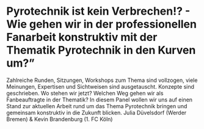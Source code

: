 # Pyrotechnik ist kein Verbrechen!? - Wie gehen wir in der professionellen Fanarbeit konstruktiv mit der Thematik Pyrotechnik in den Kurven um?”
Zahlreiche Runden, Sitzungen, Workshops zum Thema sind vollzogen, viele Meinungen, Expertisen und Sichtweisen sind ausgetauscht.
Konzepte sind geschrieben.
Wo stehen wir jetzt? Welchen Weg gehen wir als Fanbeauftragte in der Thematik?
In diesem Panel wollen wir uns auf einen Stand zur aktuellen Arbeit rund um das Thema Pyrotechnik bringen und gemeinsam konstruktiv in
die Zukunft blicken.
Julia Düvelsdorf (Werder Bremen) & Kevin Brandenburg (1. FC Köln)
